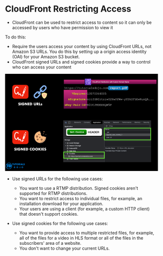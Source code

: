 # CloudFront Restricting Access

- CloudFront can be used to restrict access to content so it can only be accessed by users who have permission to view it

To do this:

- Require the users access your content by using CloudFront URLs, not Amazon S3 URLs. You do this by setting up a origin access identity (OAI) for your Amazon S3 bucket.
- CloudFront signed URLs and signed cookies provide a way to control who can access your content

![Alt text](images/cloudfront-access.png)

- Use signed URLs for the following use cases:
    - You want to use a RTMP distribution. Signed cookies aren't supported for RTMP distributions.
    - You want to restrict access to individual files, for example, an installation download for your application.
    - Your users are using a client (for example, a custom HTTP client) that doesn't support cookies.

- Use signed cookies for the following use cases:
    - You want to provide access to multiple restricted files, for example, all of the files for a video in HLS format or all of the files in the subscribers' area of a website.
    - You don't want to change your current URLs.